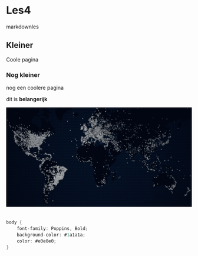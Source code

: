 # Les4
markdownles

## Kleiner
Coole pagina
### Nog kleiner
nog een coolere pagina


dit is **belangerijk**

![gif](images/global_24h.resize.gif "yuh")


``````cs

body {
    font-family: Poppins, Bold;
    background-color: #1a1a1a;
    color: #e0e0e0;
}